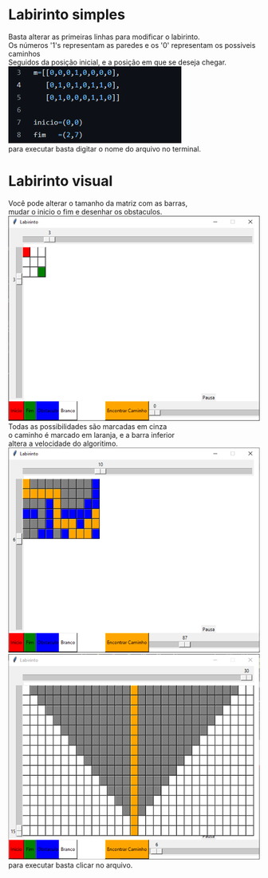 # Labirinto simples 
Basta alterar as primeiras linhas para modificar o labirinto.  
Os números '1's representam as paredes e os '0' representam os possiveis caminhos  
Seguidos da posição inicial, e a posição em que se deseja chegar.  
<img src="/readmeimgs/img1.png" alt="img"/>  
para executar basta digitar o nome do arquivo no terminal.
# Labirinto visual 
Você pode alterar o tamanho da matriz com as barras,  
mudar o inicio o fim e desenhar os obstaculos.  
<img src="/readmeimgs/img2.png" alt="img"/>  
Todas as possibilidades são marcadas em cinza    
o caminho é marcado em laranja, e a barra inferior  
altera a velocidade do algoritimo.  
<img src="/readmeimgs/img3.png" alt="img"/> 
<img src="/readmeimgs/img4.png" alt="img"/> 
para executar basta clicar no arquivo.
